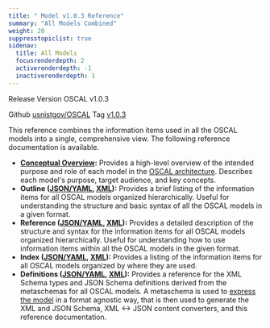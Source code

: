 ```yaml
---
title: " Model v1.0.3 Reference"
summary: "All Models Combined"
weight: 20
suppresstopiclist: true
sidenav:
  title: All Models
  focusrenderdepth: 2
  activerenderdepth: -1
  inactiverenderdepth: 1
---
```


<p><span class="usa-tag">Release Version</span> OSCAL v1.0.3</p>
<p><span class="usa-tag">Github</span> <a href="https://github.com/usnistgov/OSCAL">usnistgov/OSCAL</a> <span class="usa-tag">Tag</span> <a href="https://github.com/usnistgov/OSCAL/tree/v1.0.3">v1.0.3</a></p>

This reference combines the information items used in all the OSCAL models into a single, comprehensive view. The following reference documentation is available.

- **[Conceptual Overview](/concepts/layer/):** Provides a high-level overview of the intended purpose and role of each model in the [OSCAL architecture](/concepts/layer/). Describes each model's purpose, target audience, and key concepts.
- **Outline ([JSON/YAML](json-outline/), [XML](xml-outline/)):** Provides a brief listing of the information items for all OSCAL models organized hierarchically. Useful for understanding the structure and basic syntax of all the OSCAL models in a given format.
- **Reference ([JSON/YAML](json-reference/), [XML](xml-reference/)):** Provides a detailed description of the structure and syntax for the information items for all OSCAL models organized hierarchically. Useful for understanding how to use information items within all the OSCAL models in the given format.
- **Index ([JSON/YAML](json-index/), [XML](xml-index/)):** Provides a listing of the information items for all OSCAL models organized by where they are used.
- **Definitions ([JSON/YAML](json-definitions/), [XML](xml-definitions/)):** Provides a reference for the XML Schema types and JSON Schema definitions derived from the metaschemas for all OSCAL models. A metaschema is used to [express the model](/concepts/layer/overview/#modeling-approach) in a format agnostic way, that is then used to generate the XML and JSON Schema, XML <-> JSON content converters, and this reference documentation.

